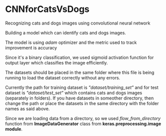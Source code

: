 # CNNforCatsVsDogs
Recognizing cats and dogs images using convolutional neural network
<p>Building a model which can identify cats and dogs images.</p>
<p>The model is using <i>adam</i> optimizer and the metric used to track improvement is accuracy</p>
<p>Since it's a binary classification, we used sigmoid activation function for output layer which classifies the image efficiently.</p>
<p>The datasets should be placed in the same folder where this file is being running to load the dataset correctly without any errors.</p>
<p>Currently the path for training dataset is <i>"dataset/training_set"</i> and for test dataset is <i>"dataset/test_set"</i> which contains cats and dogs images (separately in folders). If you have datasets in someother directory, then change the path or place the datasets in the same directory with the folder names as said above.</p>
<p>Since we are loading data from a directory, so we used <i>flow_from_directory</i> function from <b>ImageDataGenerator</b> class from <b>keras.preprocessing.image module</b>.</p>
